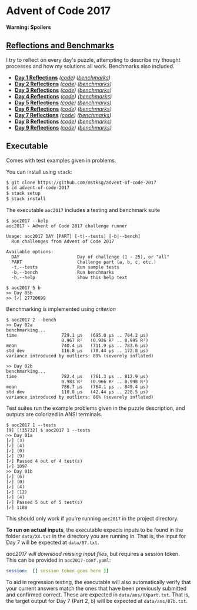 Advent of Code 2017
===================

**Warning: Spoilers**

[Reflections and Benchmarks][RnB]
---------------------------------

[RnB]: https://github.com/mstksg/advent-of-code-2017/blob/master/reflections.md

I try to reflect on every day's puzzle, attempting to describe my thought
processes and how my solutions all work.  Benchmarks also included.

*   **[Day 1 Reflections][d1r]** *([code][d1c])* *([benchmarks][d1b])*
*   **[Day 2 Reflections][d2r]** *([code][d2c])* *([benchmarks][d2b])*
*   **[Day 3 Reflections][d3r]** *([code][d3c])* *([benchmarks][d3b])*
*   **[Day 4 Reflections][d4r]** *([code][d4c])* *([benchmarks][d4b])*
*   **[Day 5 Reflections][d5r]** *([code][d5c])* *([benchmarks][d5b])*
*   **[Day 6 Reflections][d6r]** *([code][d6c])* *([benchmarks][d6b])*
*   **[Day 7 Reflections][d7r]** *([code][d7c])* *([benchmarks][d7b])*
*   **[Day 8 Reflections][d8r]** *([code][d8c])* *([benchmarks][d8b])*
*   **[Day 9 Reflections][d9r]** *([code][d9c])* *([benchmarks][d9b])*

[d1r]: https://github.com/mstksg/advent-of-code-2017/blob/master/reflections.md#day-1
[d2r]: https://github.com/mstksg/advent-of-code-2017/blob/master/reflections.md#day-2
[d3r]: https://github.com/mstksg/advent-of-code-2017/blob/master/reflections.md#day-3
[d4r]: https://github.com/mstksg/advent-of-code-2017/blob/master/reflections.md#day-4
[d5r]: https://github.com/mstksg/advent-of-code-2017/blob/master/reflections.md#day-5
[d6r]: https://github.com/mstksg/advent-of-code-2017/blob/master/reflections.md#day-6
[d7r]: https://github.com/mstksg/advent-of-code-2017/blob/master/reflections.md#day-7
[d8r]: https://github.com/mstksg/advent-of-code-2017/blob/master/reflections.md#day-8
[d9r]: https://github.com/mstksg/advent-of-code-2017/blob/master/reflections.md#day-9

[d1c]: https://github.com/mstksg/advent-of-code-2017/blob/master/src/AOC2017/Day01.hs
[d2c]: https://github.com/mstksg/advent-of-code-2017/blob/master/src/AOC2017/Day02.hs
[d3c]: https://github.com/mstksg/advent-of-code-2017/blob/master/src/AOC2017/Day03.hs
[d4c]: https://github.com/mstksg/advent-of-code-2017/blob/master/src/AOC2017/Day04.hs
[d5c]: https://github.com/mstksg/advent-of-code-2017/blob/master/src/AOC2017/Day05.hs
[d6c]: https://github.com/mstksg/advent-of-code-2017/blob/master/src/AOC2017/Day06.hs
[d7c]: https://github.com/mstksg/advent-of-code-2017/blob/master/src/AOC2017/Day07.hs
[d8c]: https://github.com/mstksg/advent-of-code-2017/blob/master/src/AOC2017/Day08.hs
[d9c]: https://github.com/mstksg/advent-of-code-2017/blob/master/src/AOC2017/Day09.hs

[d1b]: https://github.com/mstksg/advent-of-code-2017/blob/master/reflections.md#day-1-benchmarks
[d2b]: https://github.com/mstksg/advent-of-code-2017/blob/master/reflections.md#day-2-benchmarks
[d3b]: https://github.com/mstksg/advent-of-code-2017/blob/master/reflections.md#day-3-benchmarks
[d4b]: https://github.com/mstksg/advent-of-code-2017/blob/master/reflections.md#day-4-benchmarks
[d5b]: https://github.com/mstksg/advent-of-code-2017/blob/master/reflections.md#day-5-benchmarks
[d6b]: https://github.com/mstksg/advent-of-code-2017/blob/master/reflections.md#day-6-benchmarks
[d7b]: https://github.com/mstksg/advent-of-code-2017/blob/master/reflections.md#day-7-benchmarks
[d8b]: https://github.com/mstksg/advent-of-code-2017/blob/master/reflections.md#day-8-benchmarks
[d9b]: https://github.com/mstksg/advent-of-code-2017/blob/master/reflections.md#day-9-benchmarks

Executable
----------

Comes with test examples given in problems.

You can install using `stack`:

```bash
$ git clone https://github.com/mstksg/advent-of-code-2017
$ cd advent-of-code-2017
$ stack setup
$ stack install
```

The executable `aoc2017` includes a testing and benchmark suite

```
$ aoc2017 --help
aoc2017 - Advent of Code 2017 challenge runner

Usage: aoc2017 DAY [PART] [-t|--tests] [-b|--bench]
  Run challenges from Advent of Code 2017

Available options:
  DAY                      Day of challenge (1 - 25), or "all"
  PART                     Challenge part (a, b, c, etc.)
  -t,--tests               Run sample tests
  -b,--bench               Run benchmarks
  -h,--help                Show this help text

$ aoc2017 5 b
>> Day 05b
>> [✓] 27720699
```

Benchmarking is implemented using *criterion*

```
$ aoc2017 2 --bench
>> Day 02a
benchmarking...
time                 729.1 μs   (695.0 μs .. 784.2 μs)
                     0.967 R²   (0.926 R² .. 0.995 R²)
mean                 740.4 μs   (711.9 μs .. 783.6 μs)
std dev              116.8 μs   (70.44 μs .. 172.8 μs)
variance introduced by outliers: 89% (severely inflated)

>> Day 02b
benchmarking...
time                 782.4 μs   (761.3 μs .. 812.9 μs)
                     0.983 R²   (0.966 R² .. 0.998 R²)
mean                 786.7 μs   (764.1 μs .. 849.4 μs)
std dev              110.8 μs   (42.44 μs .. 228.5 μs)
variance introduced by outliers: 86% (severely inflated)
```

Test suites run the example problems given in the puzzle description, and
outputs are colorized in ANSI terminals.

```
$ aoc2017 1 --tests
[9] [!35732] $ aoc2017 1 --tests
>> Day 01a
[✓] (3)
[✓] (4)
[✓] (0)
[✓] (9)
[✓] Passed 4 out of 4 test(s)
[✓] 1097
>> Day 01b
[✓] (6)
[✓] (0)
[✓] (4)
[✓] (12)
[✓] (4)
[✓] Passed 5 out of 5 test(s)
[✓] 1188
```

This should only work if you're running `aoc2017` in the project directory.

**To run on actual inputs**, the executable expects inputs to be found in the
folder `data/XX.txt` in the directory you are running in.  That is, the input
for Day 7 will be expected at `data/07.txt`.

*aoc2017 will download missing input files*, but requires a session token.
This can be provided in `aoc2017-conf.yaml`:

```yaml
session:  [[ session token goes here ]]
```

To aid in regression testing, the executable will also automatically verify
that your current answers match the ones that have been previously submitted
and confirmed correct.  These are expected in `data/ans/XXpart.txt`.  That is,
the target output for Day 7 (Part 2, `b`) will be expected at
`data/ans/07b.txt`.

